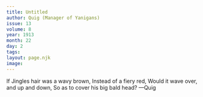 ```yaml
---
title: Untitled
author: Quig (Manager of Yanigans)
issue: 13
volume: 8
year: 1913
month: 22
day: 2
tags:
layout: page.njk
image:
---
```

If Jingles hair was a wavy brown, Instead of a fiery red, Would it wave over, and up and down, So as to cover his big bald head? —Quig 




